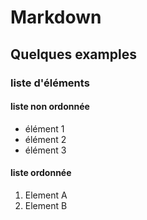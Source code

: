 # Markdown
## Quelques examples
### liste d'éléments
#### liste non ordonnée
- élément 1
- élément 2
- élément 3
#### liste ordonnée
1. Element A
2. Element B
  
